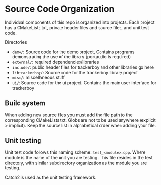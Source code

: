 # Source Code Organization

Individual components of this repo is organized into projects.
Each project has a CMakeLists.txt, private header files and source files, and
unit test code. 

Directories
 * `demo/`: Source code for the demo project, Contains programs demonstrating the use of the library (portaudio is required)
 * `external/`: required dependencies/libraries
 * `include/`: public header files for trackerboy and other libraries go here
 * `libtrackerboy/`: Source code for the trackerboy library project
 * `misc/`: miscellaneous stuff
 * `ui/`: Source code for the ui project. Contains the main user interface for trackerboy


## Build system

When adding new source files you must add the file path to the corresponding
CMakeLists.txt. Globs are not to be used anywhere (explicit > implicit). Keep
the source list in alphabetical order when adding your file.

## Unit testing

Unit test code follows this naming scheme: `test_<module>.cpp`. Where
module is the name of the unit you are testing. This file resides in the
test directory, with similar subdirectory organization as the module you
are testing.

Catch2 is used as the unit testing framework.
